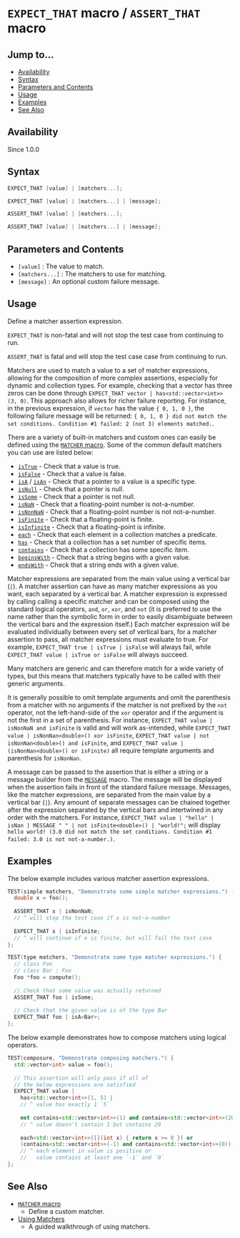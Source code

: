 # `EXPECT_THAT` macro / `ASSERT_THAT` macro

## Jump to...
- [Availability](#Availability)
- [Syntax](#Syntax)
- [Parameters and Contents](#Parameters-and-Contents)
- [Usage](#Usage)
- [Examples](#Examples)
- [See Also](#See-Also)

## Availability
Since 1.0.0

## Syntax
``` C++
EXPECT_THAT [value] | [matchers...];

EXPECT_THAT [value] | [matchers...] | [message];

ASSERT_THAT [value] | [matchers...];

ASSERT_THAT [value] | [matchers...] | [message];
```

## Parameters and Contents

- `[value]` : The value to match.
- `[matchers...]` : The matchers to use for matching.
- `[message]` : An optional custom failure message.

## Usage

Define a matcher assertion expression.

`EXPECT_THAT` is non-fatal and will not stop the test case from continuing to
run.

`ASSERT_THAT` is fatal and will stop the test case case from continuing to run.

Matchers are used to match a value to a set of matcher expressions, allowing for
the composition of more complex assertions, especially for dynamic and
collection types.
For example, checking that a vector has three zeros can be done through
`EXPECT_THAT vector | has<std::vector<int>>(3, 0)`.
This approach also allows for richer failure reporting.
For instance, in the previous expression, if `vector` has the value
`{ 0, 1, 0 }`, the following failure message will be returned:
`{ 0, 1, 0 } did not match the set conditions. Condition #1 failed: 2 (not 3) elements matched.`.

There are a variety of built-in matchers and custom ones can easily be defined
using the [`MATCHER` macro](MATCHER.md).
Some of the common default matchers you can use are listed below:
- [`isTrue`](isTrue.md) - Check that a value is true.
- [`isFalse`](isFalse.md) - Check that a value is false.
- [`isA`](isA.md) / [`isAn`](isAn.md) - Check that a pointer to a value is a
  specific type.
- [`isNull`](isNull.md) - Check that a pointer is null.
- [`isSome`](isSome.md) - Check that a pointer is not null.
- [`isNaN`](isNaN.md) - Check that a floating-point number is not-a-number.
- [`isNonNaN`](isNonNaN.md) - Check that a floating-point number is not
  not-a-number.
- [`isFinite`](isFinite.md) - Check that a floating-point is finite.
- [`isInfinite`](isInfinite.md) - Check that a floating-point is infinite.
- [`each`](each.md) - Check that each element in a collection matches a
  predicate.
- [`has`](has.md) - Check that a collection has a set number of specific items.
- [`contains`](contains.md) - Check that a collection has some specific item.
- [`beginsWith`](beginsWith.md) - Check that a string begins with a given value.
- [`endsWith`](endsWith.md) - Check that a string ends with a given value.

Matcher expressions are separated from the main value using a vertical bar
(`|`).
A matcher assertion can have as many matcher expressions as you want, each
separated by a vertical bar.
A matcher expression is expressed by calling calling a specific matcher and can
be composed using the standard logical operators, `and`, `or`, `xor`, and `not`
(it is preferred to use the name rather than the symbolic form in order to
easily disambiguate between the vertical bars and the expression itself.)
Each matcher expression will be evaluated individually between every set of
vertical bars, for a matcher assertion to pass, all matcher expressions must
evaluate to true.
For example, `EXPECT_THAT true | isTrue | isFalse` will always fail, while
`EXPECT_THAT value | isTrue or isFalse` will always succeed.

Many matchers are generic and can therefore match for a wide variety of types,
but this means that matchers typically have to be called with their generic
arguments.

It is generally possible to omit template arguments and omit the parenthesis
from a matcher with no arguments if the matcher is not prefixed by the `not`
operator, not the left-hand-side of the `xor` operator and if the argument is
not the first in a set of parenthesis.
For instance, `EXPECT_THAT value | isNonNaN and isFinite` is valid and will
work as-intended, while
`EXPECT_THAT value | isNonNan<double>() xor isFinite`,
`EXPECT_THAT value | not isNonNan<double>() and isFinite`, and
`EXPECT_THAT value | (isNonNan<double>() or isFinite)` all require
template arguments and parenthesis for `isNonNan`.

A message can be passed to the assertion that is either a string or a message
builder from the [`MESSAGE`](../Macros/MESSAGE.md) macro.
The message will be displayed when the assertion fails in front of the standard
failure message.
Messages, like the matcher expressions, are separated from the main value by a
vertical bar (`|`).
Any amount of separate messages can be chained together after the expression
separated by the vertical bars and intertwined in any order with the matchers.
For instance, `EXPECT_THAT value | "hello" | isNan | MESSAGE " " | not isFinite<double>() | "world!";`
will display `hello world! (3.0 did not match the set conditions. Condition #1 failed: 3.0 is not not-a-number.)`.

## Examples

The below example includes various matcher assertion expressions.
``` C++
TEST(simple matchers, "Demonstrate some simple matcher expressions.") {
  double x = foo();
  
  ASSERT_THAT x | isNonNaN;
  // ^ will stop the test case if x is not-a-number
  
  EXPECT_THAT x | isInfinite;
  // ^ will continue if x is finite, but will fail the test case
};

TEST(type matchers, "Demonstrate some type matcher expressions.") {
  // class Foo
  // class Bar : Foo
  Foo *foo = compute();
  
  // Check that some value was actually returned
  ASSERT_THAT foo | isSome;
  
  // Check that the given value is of the type Bar
  EXPECT_THAT foo | isA<Bar>;
};
```

The below example demonstrates how to compose matchers using logical operators.
``` C++
TEST(composure, "Demonstrate composing matchers.") {
  std::vector<int> value = foo();
  
  // This assertion will only pass if all of
  // the below expressions are satisfied
  EXPECT_THAT value |
    has<std::vector<int>>(1, 5) |
    // ^ value has exactly 1 `5`
    
    not contains<std::vector<int>>(1) and contains<std::vector<int>>(20) |
    // ^ value doesn't contain 1 but contains 20
    
    each<std::vector<int>>([](int x) { return x >= 0 }) or
    (contains<std::vector<int>>(-1) and contains<std::vector<int>>(0));
    // ^ each element in value is positive or
    //   value contains at least one `-1` and `0`
};
```

## See Also

- [`MATCHER` macro](MATCHER.md)
  - Define a custom matcher.
- [Using Matchers](../../Tutorials/Using-Matchers.md)
  - A guided walkthrough of using matchers.
